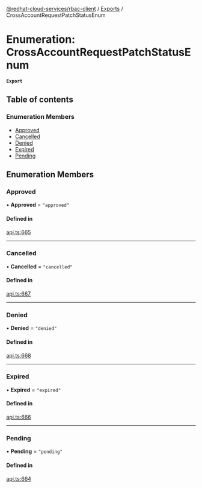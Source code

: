 [@redhat-cloud-services/rbac-client](../README.md) / [Exports](../modules.md) / CrossAccountRequestPatchStatusEnum

# Enumeration: CrossAccountRequestPatchStatusEnum

**`Export`**

## Table of contents

### Enumeration Members

- [Approved](CrossAccountRequestPatchStatusEnum.md#approved)
- [Cancelled](CrossAccountRequestPatchStatusEnum.md#cancelled)
- [Denied](CrossAccountRequestPatchStatusEnum.md#denied)
- [Expired](CrossAccountRequestPatchStatusEnum.md#expired)
- [Pending](CrossAccountRequestPatchStatusEnum.md#pending)

## Enumeration Members

### Approved

• **Approved** = ``"approved"``

#### Defined in

[api.ts:665](https://github.com/RedHatInsights/javascript-clients/blob/master/packages/rbac/api.ts#L665)

___

### Cancelled

• **Cancelled** = ``"cancelled"``

#### Defined in

[api.ts:667](https://github.com/RedHatInsights/javascript-clients/blob/master/packages/rbac/api.ts#L667)

___

### Denied

• **Denied** = ``"denied"``

#### Defined in

[api.ts:668](https://github.com/RedHatInsights/javascript-clients/blob/master/packages/rbac/api.ts#L668)

___

### Expired

• **Expired** = ``"expired"``

#### Defined in

[api.ts:666](https://github.com/RedHatInsights/javascript-clients/blob/master/packages/rbac/api.ts#L666)

___

### Pending

• **Pending** = ``"pending"``

#### Defined in

[api.ts:664](https://github.com/RedHatInsights/javascript-clients/blob/master/packages/rbac/api.ts#L664)
